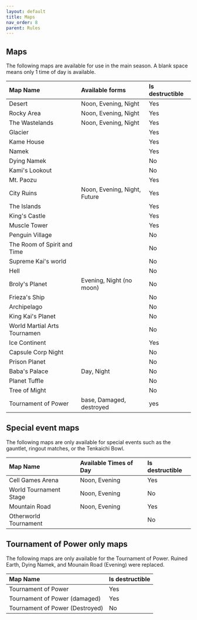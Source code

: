 ```yaml
---
layout: default
title: Maps
nav_order: 8
parent: Rules
---
```


## Maps

The following maps are available for use in the main season. A blank space means only 1 time of day is available.

| Map Name                    | Available forms   | Is destructible | 
|:----------------------------|:-------------------------|:----------------|
| Desert                      | Noon, Evening, Night     | Yes             |
| Rocky Area                  | Noon, Evening, Night     | Yes             |
| The Wastelands              | Noon, Evening, Night     | Yes             |
| Glacier                     |                          | Yes             |
| Kame House                  |                          | Yes             |
| Namek                       |                          | Yes             |
| Dying Namek                 |                          | No              |
| Kami's Lookout              |                          | No              |
| Mt. Paozu                   |                          | Yes             |
| City Ruins                  | Noon, Evening, Night, Future     | Yes             |
| The Islands                 |                          | Yes             |
| King's Castle               |                          | Yes             |
| Muscle Tower                |                          | Yes             |
| Penguin Village             |                          | No              |
| The Room of Spirit and Time |                          | No              |
| Supreme Kai's world         |                          | No              |
| Hell                        |                          | No              |
| Broly's Planet              | Evening, Night (no moon) | No              |
| Frieza's Ship               |                          | No             |
| Archipelago                 |                          | No              |
| King Kai's Planet           |                          | No              |
| World Martial Arts Tournamen |                         | No              |
| Ice Continent               |                          | Yes             |
| Capsule Corp Night          |                          | No              |
| Prison Planet               |                          | No              |
| Baba's Palace               | Day, Night               | No              |
| Planet Tuffle               |                          | No              |
| Tree of Might               |                          | No              |
| Tournament of Power         | base, Damaged, destroyed | yes             |


## Special event maps

The following maps are only available for special events such as the gauntlet, ringout matches, or the Tenkaichi Bowl.

| Map Name               | Available Times of Day | Is destructible | 
|:-----------------------|:-----------------------|:----------------|
| Cell Games Arena       | Noon, Evening          | Yes             |
| World Tournament Stage | Noon, Evening          | No              |
| Mountain Road          | Noon, Evening          | Yes             |
| Otherworld Tournament  |                        | No              |

## Tournament of Power only maps

The following maps are only available for the Tournament of Power. Ruined Earth, Dying Namek, and Mounain Road (Evening) were replaced.


| Map Name                        | Is destructible | 
|:--------------------------------|:----------------|
| Tournament of Power             | Yes             |
| Tournament of Power (damaged)   | Yes             |
| Tournament of Power (Destroyed) | No              |

